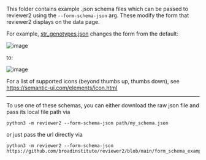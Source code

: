 This folder contains example .json schema files which can be passed to reviewer2 using the `--form-schema-json` arg. 
These modify the form that reviewer2 displays on the data page.  

For example, [str_genotypes.json](https://github.com/broadinstitute/reviewer2/blob/main/form_schema_examples/str_genotypes.json)
changes the form from the default:

![image](https://user-images.githubusercontent.com/6240170/118541214-733a4580-b71f-11eb-9348-27c3c94a20ff.png)

to:

![image](https://user-images.githubusercontent.com/6240170/118540459-9adcde00-b71e-11eb-814c-b9063eab1957.png)



For a list of supported icons (beyond thumbs up, thumbs down), see
https://semantic-ui.com/elements/icon.html

---
To use one of these schemas, you can either download the raw json file and pass its local file path via 
```
python3 -m reviewer2 --form-schema-json path/my_schema.json
```
or just pass the url directly via 
```
python3 -m reviewer2 --form-schema-json https://github.com/broadinstitute/reviewer2/blob/main/form_schema_examples/str_genotypes.json
```
